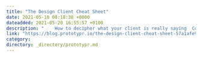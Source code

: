 ```yaml
---
title: "The Design Client Cheat Sheet"
date: 2021-05-18 08:18:38 +0000
dateadded: 2021-05-20 16:55:57 +0100
description: "    How to decipher what your client is really saying  Continue reading on Prototypr »  "
link: "https://blog.prototypr.io/the-design-client-cheat-sheet-57a1afe9ed0c?source=rss----eb297ea1161a---4"
category:
directory: _directory/prototypr.md
---
```

